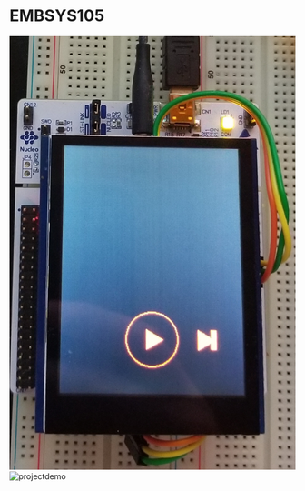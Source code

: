 # EMBSYS105
![finalproject](./assignment05/finalproject.jpg)
![projectdemo](./assignment05/project-demo.gif)

